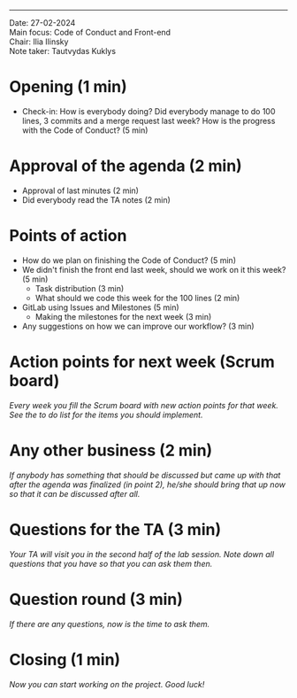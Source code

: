 ---

Date:           27-02-2024\
Main focus:     Code of Conduct and Front-end\
Chair:          Ilia Ilinsky\
Note taker:     Tautvydas Kuklys

# Opening (1 min)
- Check-in: How is everybody doing? Did everybody manage to do 100 lines, 3 commits and a merge request last week? How is the progress with the Code of Conduct? (5 min)

# Approval of the agenda (2 min)

- Approval of last minutes (2 min)
- Did everybody read the TA notes (2 min)

# Points of action

 - How do we plan on finishing the Code of Conduct? (5 min)
 - We didn't finish the front end last week, should we work on it this week? (5 min)
	- Task distribution (3 min)
	- What should we code this week for the 100 lines  (2 min)
 - GitLab using Issues and Milestones (5 min)
	- Making the milestones for the next week (3 min)
- Any suggestions on how we can improve our workflow? (3 min)


# Action points for next week (Scrum board)
*Every week you fill the Scrum board with new action points for that week. See the to do list for the items you should implement.*

# Any other business (2 min)
*If anybody has something that should be discussed but came up with that after the agenda was finalized (in point 2), he/she should bring that up now so that it can be discussed after all.*

# Questions for the TA (3 min)
*Your TA will visit you in the second half of the lab session. Note down all questions that you have so that you can ask them then.*

# Question round (3 min)
*If there are any questions, now is the time to ask them.*

# Closing (1 min)
*Now you can start working on the project. Good luck!*
